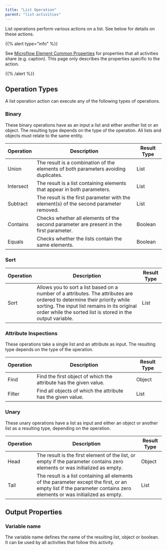 ```yaml
---
title: "List Operation"
parent: "list-activities"
---
```



List operations perform various actions on a list. See below for details on these actions.

{{% alert type="info" %}}

See [Microflow Element Common Properties](microflow-element-common-properties) for properties that all activities share (e.g. caption). This page only describes the properties specific to the action.

{{% /alert %}}

## Operation Types

A list operation action can execute any of the following types of operations.

### Binary

These binary operations have as an input a list and either another list or an object. The resulting type depends on the type of the operation. All lists and objects must relate to the same entity.

<table><thead><tr><th class="confluenceTh">Operation</th><th class="confluenceTh">Description</th><th class="confluenceTh">Result Type</th></tr></thead><tbody><tr><td class="confluenceTd">Union</td><td class="confluenceTd">The result is a combination of the elements of both parameters avoiding duplicates.</td><td class="confluenceTd">List</td></tr><tr><td class="confluenceTd">Intersect</td><td class="confluenceTd">The result is a list containing elements that appear in both parameters.</td><td class="confluenceTd">List</td></tr><tr><td class="confluenceTd">Subtract</td><td class="confluenceTd">The result is the first parameter with the element(s) of the second parameter removed.</td><td class="confluenceTd">List</td></tr><tr><td class="confluenceTd">Contains</td><td class="confluenceTd">Checks whether all elements of the second parameter are present in the first parameter.</td><td class="confluenceTd">Boolean</td></tr><tr><td class="confluenceTd">Equals</td><td class="confluenceTd">Checks whether the lists contain the same elements.</td><td class="confluenceTd">Boolean</td></tr></tbody></table>

### Sort

<table><thead><tr><th class="confluenceTh">Operation</th><th class="confluenceTh">Description</th><th class="confluenceTh">Result Type</th></tr></thead><tbody><tr><td class="confluenceTd">Sort</td><td class="confluenceTd">Allows you to sort a list based on a number of a attributes. The attributes are ordered to determine their priority while sorting. The input list remains in its original order while the sorted list is stored in the output variable.</td><td class="confluenceTd">List</td></tr></tbody></table>

### Attribute Inspections

These operations take a single list and an attribute as input. The resulting type depends on the type of the operation.

<table><thead><tr><th class="confluenceTh">Operation</th><th class="confluenceTh">Description</th><th class="confluenceTh">Result Type</th></tr></thead><tbody><tr><td class="confluenceTd">Find</td><td class="confluenceTd">Find the first object of which the attribute has the given value.</td><td class="confluenceTd">Object</td></tr><tr><td class="confluenceTd">Filter</td><td class="confluenceTd">Find all objects of which the attribute has the given value.</td><td class="confluenceTd">List</td></tr></tbody></table>

### Unary

These unary operations have a list as input and either an object or another list as a resulting type, depending on the operation.

<table><thead><tr><th class="confluenceTh">Operation</th><th class="confluenceTh">Description</th><th class="confluenceTh">Result Type</th></tr></thead><tbody><tr><td class="confluenceTd">Head</td><td class="confluenceTd">The result is the first element of the list, or empty if the parameter contains zero elements or was initialized as empty.</td><td class="confluenceTd">Object</td></tr><tr><td class="confluenceTd">Tail</td><td class="confluenceTd">The result is a list containing all elements of the parameter except the first, or an empty list if the parameter contains zero elements or was initialized as empty.</td><td class="confluenceTd">List</td></tr></tbody></table>

## Output Properties

### Variable name

The variable name defines the name of the resulting list, object or boolean. It can be used by all activities that follow this activity.
